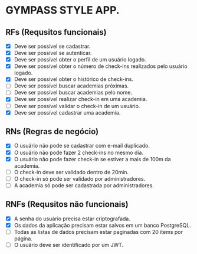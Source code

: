 # GYMPASS STYLE APP.

## RFs (Requsitos funcionais)

 - [x] Deve ser possível se cadastrar.
 - [x] Deve ser possível se autenticar.
 - [x] Deve ser possível obter o perfil de um usuário logado.
 - [x] Deve ser possível obter o número de check-ins realizados pelo usuário logado.
 - [x] Deve ser possível obter o histórico de check-ins.
 - [ ] Deve ser possível buscar academias próximas.
 - [ ] Deve ser possível buscar academias pelo nome.
 - [x] Deve ser possível realizar check-in em uma academia.
 - [ ] Deve ser possível validar o check-in de um usuário.
 - [x] Deve ser possível cadastrar uma academia.

## RNs (Regras de negócio)

 - [x] O usuário não pode se cadastrar com e-mail duplicado.
 - [x] O usuário não pode fazer 2 check-ins no mesmo dia.
 - [x] O usuário não pode fazer check-in se estiver a mais de 100m da academia.
 - [ ] O check-in deve ser validado dentro de 20min.
 - [ ] O check-in só pode ser validado por administradores.
 - [ ] A academia só pode ser cadastrada por administradores.

## RNFs (Requsitos não funcionais)

 - [x] A senha do usuário precisa estar criptografada.
 - [x] Os dados da aplicação precisam estar salvos em um banco PostgreSQL.
 - [ ] Todas as listas de dados precisam estar paginadas com 20 items por página.
 - [ ] O usuário deve ser identificado por um JWT.